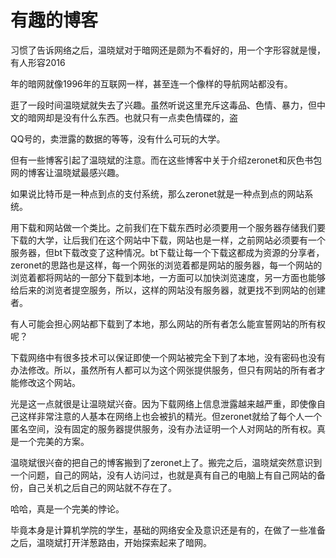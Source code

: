 # 有趣的博客

习惯了告诉网络之后，温晓斌对于暗网还是颇为不看好的，用一个字形容就是慢，有人形容2016

年的暗网就像1996年的互联网一样，甚至连一个像样的导航网站都没有。



逛了一段时间温晓斌就失去了兴趣。虽然听说这里充斥这毒品、色情、暴力，但中文的暗网却是没有什么东西。也就只有一点卖色情碟的，盗

QQ号的，卖泄露的数据的等等，没有什么可玩的大学。



但有一些博客引起了温晓斌的注意。而在这些博客中关于介绍zeronet和灰色书包网的博客让温晓斌最感兴趣。



如果说比特币是一种点到点的支付系统，那么zeronet就是一种点到点的网站系统。



用下载和网站做一个类比。之前我们在下载东西时必须要用一个服务器存储我们要下载的大学，让后我们在这个网站中下载，网站也是一样，之前网站必须要有一个服务器，但bt下载改变了这种情况。bt下载让每一个下载这都成为资源的分享者，zeronet的思路也是这样，每一个网张的浏览着都是网站的服务器，每一个网站的浏览着都将网站的一部分下载到本地，一方面可以加快浏览速度，另一方面也能够给后来的浏览者提空服务，所以，这样的网站没有服务器，就更找不到网站的创建者。



有人可能会担心网站都下载到了本地，那么网站的所有者怎么能宣誓网站的所有权呢？



下载网络中有很多技术可以保证即使一个网站被完全下到了本地，没有密码也没有办法修改。所以，虽然所有人都可以为这个网张提供服务，但只有网站的所有者才能修改这个网站。



光是这一点就很是让温晓斌兴奋。因为下载网络上信息泄露越来越严重，即使像自己这样非常注意的人基本在网络上也会被扒的精光。但zeronet就给了每个人一个匿名空间，没有固定的服务器提供服务，没有办法证明一个人对网站的所有权。真是一个完美的方案。



温晓斌很兴奋的把自己的博客搬到了zeronet上了。搬完之后，温晓斌突然意识到一个问题，自己的网站，没有人访问过，也就是真有自己的电脑上有自己网站的备份，自己关机之后自己的网站就不存在了。



哈哈，真是一个完美的悖论。



毕竟本身是计算机学院的学生，基础的网络安全及意识还是有的，在做了一些准备之后，温晓斌打开洋葱路由，开始探索起来了暗网。

